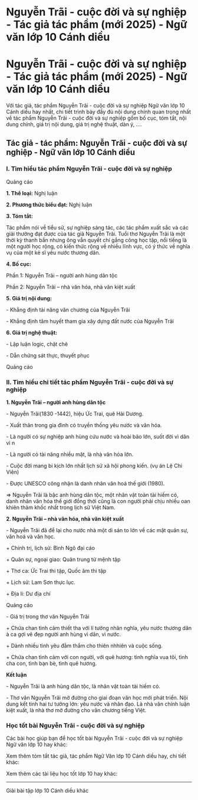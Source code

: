 # Nguyễn Trãi - cuộc đời và sự nghiệp - Tác giả tác phẩm (mới 2025) - Ngữ văn lớp 10 Cánh diều

# Nguyễn Trãi - cuộc đời và sự nghiệp - Tác giả tác phẩm (mới 2025) - Ngữ văn lớp 10 Cánh diều

Với tác giả, tác phẩm Nguyễn Trãi - cuộc đời và sự nghiệp Ngữ văn lớp 10 Cánh diều hay nhất, chi tiết trình bày đầy đủ nội dung chính quan trọng nhất về tác phẩm Nguyễn Trãi - cuộc đời và sự nghiệp gồm bố cục, tóm tắt, nội dung chính, giá trị nội dung, giá trị nghệ thuật, dàn ý, ....

## Tác giả - tác phẩm: Nguyễn Trãi - cuộc đời và sự nghiệp - Ngữ văn lớp 10 Cánh diều

### **I. Tìm hiểu tác phẩm Nguyễn Trãi - cuộc đời và sự nghiệp**

Quảng cáo

**1\. Thể loại:** Nghị luận 

**2\. Phương thức biểu đạt:** Nghị luận 

**3\. Tóm tắt:**

Tác phẩm nói về tiểu sử, sự nghiệp sáng tác, các tác phẩm xuất sắc và các giải thưởng đạt được của tác giả Nguyễn Trãi. Tuổi thơ Nguyễn Trãi là một thời kỳ thanh bần nhưng ông vẫn quyết chí gắng công học tập, nổi tiếng là một người học rộng, có kiến thức rộng về nhiều lĩnh vực, có ý thức về nghĩa vụ của một kẻ sĩ yêu nước thương dân.

**4\. Bố cục:**

Phần 1: Nguyễn Trãi – người anh hùng dân tộc 

Phần 2: Nguyễn Trãi – nhà văn hóa, nhà văn kiệt xuất

**5\. Giá trị nội dung:**

\- Khẳng định tài năng văn chương của Nguyễn Trãi 

\- Khẳng định tâm huyết tham gia xây dựng đất nước của Nguyễn Trãi 

**6\. Giá trị nghệ thuật:**

\- Lập luận logic, chặt chẽ

\- Dẫn chứng sát thực, thuyết phục

Quảng cáo

### **II. Tìm hiểu chi tiết tác phẩm Nguyễn Trãi - cuộc đời và sự nghiệp**

**1\. Nguyễn Trãi – người anh hùng dân tộc**

\- Nguyễn Trãi(1830 -1442), hiệu Ức Trai, quê Hải Dương.

\- Xuất thân trong gia đình có truyền thống yêu nước và văn hóa.

\- Là người có sự nghiệp anh hùng cứu nước và hoài bão lớn, suốt đời vì dân vì n

\- Là người có tài năng nhiều mặt, là nhà văn hóa lớn.

\- Cuộc đời mang bi kịch lớn nhất lịch sử xã hội phong kiến. (vụ án Lệ Chi Viên)

\- Được UNESCO công nhận là danh nhân văn hoá thế giới (1980).

=> Nguyễn Trãi là bậc anh hùng dân tộc, một nhân vật toàn tài hiếm có, danh nhân văn hóa thế giới đồng thời cũng là con người phải chịu nhiều oan khiên thảm khốc nhất trong lịch sử Việt Nam.

**2\. Nguyễn Trãi – nhà văn hóa, nhà văn kiệt xuất**

\- Nguyễn Trãi đã để lại cho nước nhà một di sản to lớn về các mặt quân sự, văn hoá và văn học.

\+ Chính trị, lịch sử: Bình Ngô đại cáo

\+ Quân sự, ngoại giao: Quân trung từ mệnh tập

\+ Thơ ca: Ức Trai thi tập, Quốc âm thi tập

\+ Lịch sử: Lam Sơn thực lục.

\+ Địa lí: Dư địa chí

Quảng cáo

\- Giá trị trong thơ văn Nguyễn Trãi

\+ Chứa chan tình cảm thiết tha với lí tưởng nhân nghĩa, yêu nước thương dân à ca gợi vẽ đẹp người anh hùng vì dân, vì nước.

\+ Dành nhiều tình yêu đằm thắm cho thiên nhhiên và cuộc sống.

\+ Chứa chan tình cảm với con người, với quê hương: tình nghĩa vua tôi, tình cha con, tình bạn bè, tình quê hương.

**Kết luận**

\- Nguyễn Trãi là anh hùng dân tộc, là nhân vật toàn tài hiếm có.

\- Thơ văn Nguyễn Trãi mở đường cho giai đoạn văn học mới phát triển. Nội dung kết tinh hai tư tưởng lớn: yêu nước và nhân đạo. Là nhà văn chính luận kiệt xuất, là nhà thơ mở đường cho văn chương tiếng Việt.

### **Học tốt bài Nguyễn Trãi - cuộc đời và sự nghiệp**

Các bài học giúp bạn để học tốt bài Nguyễn Trãi - cuộc đời và sự nghiệp Ngữ văn lớp 10 hay khác:

Xem thêm tóm tắt tác giả, tác phẩm Ngữ Văn lớp 10 Cánh diều hay, chi tiết khác:

Xem thêm các tài liệu học tốt lớp 10 hay khác:

* * *

Giải bài tập lớp 10 Cánh diều khác
